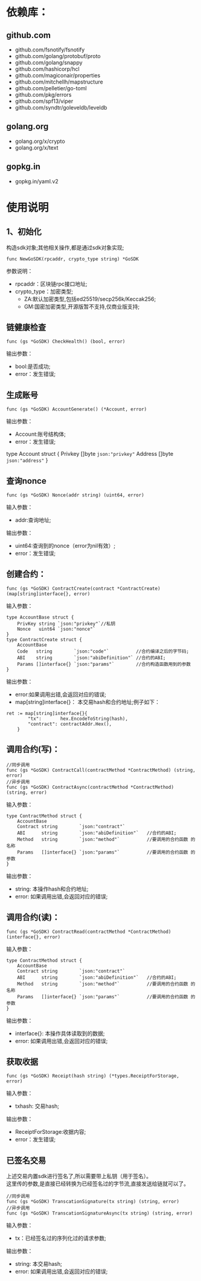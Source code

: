 # 依赖库：

## github.com

- github.com/fsnotify/fsnotify
- github.com/golang/protobuf/proto
- github.com/golang/snappy
- github.com/hashicorp/hcl
- github.com/magiconair/properties
- github.com/mitchellh/mapstructure
- github.com/pelletier/go-toml
- github.com/pkg/errors
- github.com/spf13/viper
- github.com/syndtr/goleveldb/leveldb

## golang.org

- golang.org/x/crypto
- golang.org/x/text

## gopkg.in

- gopkg.in/yaml.v2

# 使用说明

## 1、初始化

构造sdk对象;其他相关操作,都是通过sdk对象实现;

```golang
func NewGoSDK(rpcaddr, crypto_type string) *GoSDK
```

参数说明：
- rpcaddr：区块链rpc接口地址;
- crypto_type：加密类型;
  - ZA:默认加密类型,包括ed25519/secp256k/Keccak256;
  - GM:国密加密类型,开源版暂不支持,仅商业版支持;
  

## 链健康检查

```golang
func (gs *GoSDK) CheckHealth() (bool, error) 
```

输出参数：
- bool:是否成功;
- error：发生错误;


## 生成账号

```golang
func (gs *GoSDK) AccountGenerate() (*Account, error)
```

输出参数：

- Account:账号结构体;
- error：发生错误;


type Account struct {
	Privkey []byte `json:"privkey"`
	Address []byte `json:"address"`
}


## 查询nonce

```golang
func (gs *GoSDK) Nonce(addr string) (uint64, error)
```

输入参数：
- addr:查询地址;

输出参数：
- uint64:查询到的nonce（error为nil有效）;
- error：发生错误;



## 创建合约：

```golang
func (gs *GoSDK) ContractCreate(contract *ContractCreate) (map[string]interface{}, error)
```

输入参数：

```
type AccountBase struct {
	PrivKey string `json:"privkey"`//私钥
	Nonce   uint64 `json:"nonce"`  
}
type ContractCreate struct {
	AccountBase
	Code   string        `json:"code"`          //合约编译之后的字节码;
	ABI    string        `json:"abiDefinition"` //合约的ABI;
	Params []interface{} `json:"params"`        //合约构造函数用到的参数
}
```

输出参数：

- error:如果调用出错,会返回对应的错误;
- map[string]interface{}： 本交易hash和合约地址;例子如下：

```golang
ret := map[string]interface{}{
		"tx":       hex.EncodeToString(hash),
		"contract": contractAddr.Hex(),
	}
```

## 调用合约(写)：

```golang
//同步调用
func (gs *GoSDK) ContractCall(contractMethod *ContractMethod) (string, error)
//异步调用
func (gs *GoSDK) ContractAsync(contractMethod *ContractMethod) (string, error)
```

输入参数：

```
type ContractMethod struct {
	AccountBase
	Contract string        `json:"contract"`
	ABI      string        `json:"abiDefinition"`   //合约的ABI;
	Method   string        `json:"method"`          //要调用的合约函数 的名称
	Params   []interface{} `json:"params"`          //要调用的合约函数 的参数
}
```

输出参数：

- string: 本操作hash和合约地址;
- error:  如果调用出错,会返回对应的错误;



## 调用合约(读)：

```golang
func (gs *GoSDK) ContractRead(contractMethod *ContractMethod) (interface{}, error) 
```

输入参数：

```golang
type ContractMethod struct {
	AccountBase
	Contract string        `json:"contract"`
	ABI      string        `json:"abiDefinition"`   //合约的ABI;
	Method   string        `json:"method"`          //要调用的合约函数 的名称
	Params   []interface{} `json:"params"`          //要调用的合约函数 的参数
}
```

输出参数：

- interface{}:  本操作具体读取到的数据;
- error:		如果调用出错,会返回对应的错误;




## 获取收据 

```golang
func (gs *GoSDK) Receipt(hash string) (*types.ReceiptForStorage, error) 
```

输入参数：
- txhash: 交易hash;

输出参数：
- ReceiptForStorage:收据内容;
- error：发生错误;



## 已签名交易

上述交易内置sdk进行签名了,所以需要带上私钥（用于签名）。  
这里传的参数,是直接已经转换为已经签名过的字节流,直接发送给链就可以了。  


```golang
//同步调用
func (gs *GoSDK) TranscationSignature(tx string) (string, error)
//异步调用
func (gs *GoSDK) TranscationSignatureAsync(tx string) (string, error)
```

输入参数：

- tx：已经签名过的序列化过的请求参数;

输出参数：
- string: 本交易hash;
- error:  如果调用出错,会返回对应的错误;


